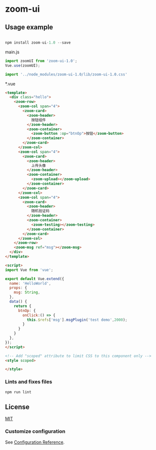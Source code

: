 # zoom-ui

## Usage example

```js

npm install zoom-ui-1.0 --save

```

main.js

```js
import zoomUI from 'zoom-ui-1.0';
Vue.use(zoomUI);

import '../node_modules/zoom-ui-1.0/lib/zoom-ui-1.0.css'
```

*.vue

```html
<template>
  <div class="hello">
    <zoom-row>
      <zoom-col span="4">
        <zoom-card>
          <zoom-header>
            按钮组件
          </zoom-header>
          <zoom-container>
            <zoom-button :op="btnOp">按钮</zoom-button>
          </zoom-container>
        </zoom-card>
      </zoom-col>
      <zoom-col span="4">
        <zoom-card>
          <zoom-header>
            上传头像
          </zoom-header>
          <zoom-container>
            <zoom-upload></zoom-upload>
          </zoom-container>
        </zoom-card>
      </zoom-col>
      <zoom-col span="4">
        <zoom-card>
          <zoom-header>
            随机验证码
          </zoom-header>
          <zoom-container>
            <zoom-testing></zoom-testing>
          </zoom-container>
        </zoom-card>
      </zoom-col>
    </zoom-row>
    <zoom-msg ref="msg"></zoom-msg>
  </div>
</template>

<script>
import Vue from 'vue';

export default Vue.extend({
  name: 'HelloWorld',
  props: {
    msg: String,
  },
  data() {
    return {
      btnOp: {
        onClick:() => {
          this.$refs['msg'].msgPlugin('test demo',2000);
        }
      }
    }
  },
});
</script>

<!-- Add "scoped" attribute to limit CSS to this component only -->
<style scoped>

</style>

```

### Lints and fixes files
```
npm run lint
```

## License

[MIT](https://opensource.org/licenses/MIT)

### Customize configuration
See [Configuration Reference](https://cli.vuejs.org/config/).
